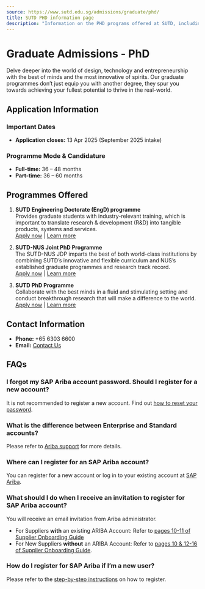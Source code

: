 ```yaml
---
source: https://www.sutd.edu.sg/admissions/graduate/phd/
title: SUTD PHD information page
description: "Information on the PHD programs offered at SUTD, including research areas and application procedures."
---
```


# Graduate Admissions - PhD

Delve deeper into the world of design, technology and entrepreneurship with the best of minds and the most innovative of spirits. Our graduate programmes don’t just equip you with another degree, they spur you towards achieving your fullest potential to thrive in the real-world.

## Application Information

### Important Dates
- **Application closes:** 13 Apr 2025 (September 2025 intake)

### Programme Mode & Candidature
- **Full-time:** 36 – 48 months
- **Part-time:** 36 – 60 months

## Programmes Offered
1. **SUTD Engineering Doctorate (EngD) programme**  
   Provides graduate students with industry-relevant training, which is important to translate research & development (R&D) into tangible products, systems and services.  
   [Apply now](https://admission.sutd.edu.sg/) | [Learn more](https://www.sutd.edu.sg/programme-listing/sutd-engineering-doctorate/)

2. **SUTD-NUS Joint PhD Programme**  
   The SUTD-NUS JDP imparts the best of both world-class institutions by combining SUTD’s innovative and flexible curriculum and NUS’s established graduate programmes and research track record.  
   [Apply now](https://admission.sutd.edu.sg/) | [Learn more](https://www.sutd.edu.sg/programme-listing/sutd-nus-joint-phd-programme/)

3. **SUTD PhD Programme**  
   Collaborate with the best minds in a fluid and stimulating setting and conduct breakthrough research that will make a difference to the world.  
   [Apply now](https://admission.sutd.edu.sg/) | [Learn more](https://www.sutd.edu.sg/programme-listing/sutd-phd-programme/)

## Contact Information
- **Phone:** +65 6303 6600
- **Email:** [Contact Us](https://contact-us/get-in-touch/)

## FAQs
### I forgot my SAP Ariba account password. Should I register for a new account?
It is not recommended to register a new account. Find out [how to reset your password](https://help.sap.com/docs/sap-business-network-for-trading-partners/managing-your-user-account/how-to-retrieve-forgotten-password).

### What is the difference between Enterprise and Standard accounts?
Please refer to [Ariba support](https://support.ariba.com/Item/view/188648) for more details.

### Where can I register for an SAP Ariba account?
You can register for a new account or log in to your existing account at [SAP Ariba](https://service.ariba.com/Supplier.aw).

### What should I do when I receive an invitation to register for SAP Ariba account?
You will receive an email invitation from Ariba administrator.  
- For Suppliers **with** an existing ARIBA Account: Refer to [pages 10-11 of Supplier Onboarding Guide](https://wp-content/uploads/2024/11/SUTDSupplierOnboardingGuide.pdf#page=10)  
- For New Suppliers **without** an ARIBA Account: Refer to [pages 10 & 12-16 of Supplier Onboarding Guide](https://wp-content/uploads/2024/11/SUTDSupplierOnboardingGuide.pdf#page=10).

### How do I register for SAP Ariba if I’m a new user?
Please refer to the [step-by-step instructions](https://about/partnering-with-sutd/suppliers/supplier-registration/) on how to register.